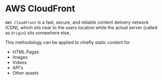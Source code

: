 # AWS CloudFront

`AWS CloudFront` is a fast, secure, and reliable content delivery network (CDN), which sits near to the users location while the actual server (called as `Origin`) sits somewhere else,

This methodology can be applied to chiefly static content for

- HTML Pages
- Images
- Videos
- API's
- Other assets


